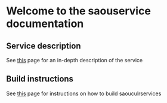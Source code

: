 # Welcome to the saouservice documentation

## Service description
See [this](/Saouservice.md) page for an in-depth description of the service

## Build instructions
See [this](/Build.md) page for instructions on how to build saouculrservices

